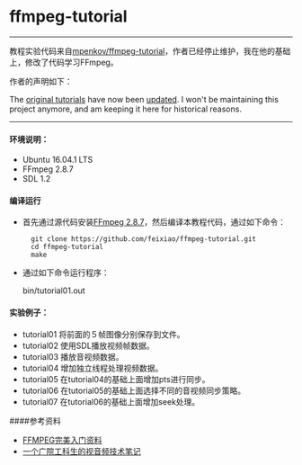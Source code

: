 ffmpeg-tutorial
===============

* * *
教程实验代码来自[mpenkov/ffmpeg-tutorial](https://github.com/mpenkov/ffmpeg-tutorial)，作者已经停止维护，我在他的基础上，修改了代码学习FFmpeg。

作者的声明如下：

The [original tutorials](http://dranger.com/ffmpeg/) have now been [updated](https://ffmpeg.org/pipermail/libav-user/2015-February/007896.html).
I won't be maintaining this project anymore, and am keeping it here for historical reasons.
* * *

#### 环境说明：
+ Ubuntu 16.04.1 LTS
+ FFmpeg 2.8.7
+ SDL 1.2 

#### 编译运行

+ 首先通过源代码安装[FFmpeg 2.8.7](https://ffmpeg.org/download.html#releases)，然后编译本教程代码，通过如下命令：

	    git clone https://github.com/feixiao/ffmpeg-tutorial.git
    	cd ffmpeg-tutorial
    	make
  
+ 通过如下命令运行程序：
 	
 	 bin/tutorial01.out

#### 实验例子：
+ tutorial01
		将前面的５帧图像分别保存到文件。
+ tutorial02
		使用SDL播放视频帧数据。
+ tutorial03
		播放音视频数据。
+ tutorial04
		增加独立线程处理视频数据。
+ tutorial05
		在tutorial04的基础上面增加pts进行同步。
+ tutorial06
		在tutorial05的基础上面选择不同的音视频同步策略。
+ tutorial07
		在tutorial06的基础上面增加seek处理。

####参考资料
+ [FFMPEG完美入门资料](http://download.csdn.net/download/leeking1989/7111345)
+ [一个广院工科生的视音频技术笔记](http://blog.csdn.net/leixiaohua1020)
